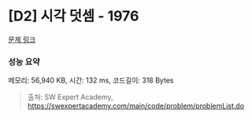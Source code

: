 # [D2] 시각 덧셈 - 1976 

[문제 링크](https://swexpertacademy.com/main/code/problem/problemDetail.do?contestProbId=AV5PttaaAZIDFAUq) 

### 성능 요약

메모리: 56,940 KB, 시간: 132 ms, 코드길이: 318 Bytes



> 출처: SW Expert Academy, https://swexpertacademy.com/main/code/problem/problemList.do